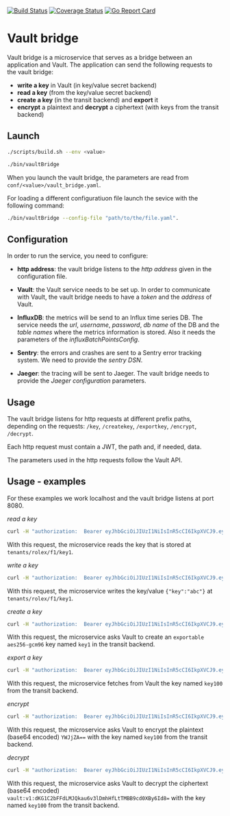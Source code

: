 [![Build Status](https://travis-ci.org/cloudtrust/vault-bridge.svg?branch=master)](https://travis-ci.org/cloudtrust/vault-bridge)
[![Coverage Status](https://coveralls.io/repos/github/cloudtrust/vault-bridge/badge.svg?branch=master)](https://coveralls.io/github/cloudtrust/vault-bridge?branch=master)
 [![Go Report Card](https://goreportcard.com/badge/github.com/cloudtrust/vault-bridge)](https://goreportcard.com/report/github.com/cloudtrust/vault-bridge)


# Vault bridge
Vault bridge is a microservice that serves as a bridge between an application and Vault. The application can send the following requests to the vault bridge: 
- **write a key** in Vault (in key/value secret backend)
- **read a key** (from the key/value secret backend)
- **create a key** (in the transit backend) and **export** it
- **encrypt** a plaintext and **decrypt** a ciphertext (with keys from the transit backend)


## Launch

```bash
./scripts/build.sh --env <value>
``` 

```bash
./bin/vaultBridge
``` 

When you launch the vault bridge, the parameters are read from ``` conf/<value>/vault_bridge.yaml ```.

For loading a different configuratiuon file launch the sevice with the following command: 

```bash
./bin/vaultBridge --config-file "path/to/the/file.yaml".
``` 

## Configuration

In order to run the service, you need to configure: 
- **http address**: the vault bridge listens to the *http address* given in the configuration file.     

- **Vault**: the Vault service needs to be set up. In order to communicate with Vault, the vault bridge needs to have a *token* and the *address* of Vault. 

- **InfluxDB**: the metrics will be send to an Influx time series DB. The service needs the *url*, *username*, *password*, *db name* of the DB and the *table names* where the metrics information is stored. Also it needs the parameters of the *influxBatchPointsConfig*.  

- **Sentry**: the errors and crashes are sent to a Sentry error tracking system. We need to provide the *sentry DSN*.

- **Jaeger**: the tracing will be sent to Jaeger. The vault bridge needs to provide the *Jaeger configuration* parameters.


## Usage 

The vault bridge listens for http requests at different prefix paths, depending on the requests: ```/key```, ```/createkey```, ```/exportkey```, ```/encrypt```, ```/decrypt```. 

Each http request must contain a JWT, the path and, if needed, data. 

The parameters used in the http requests follow the Vault API. 

## Usage - examples

For these examples we work localhost and the vault bridge listens at port 8080.

*read a key*

```bash
curl -H "authorization:  Bearer eyJhbGciOiJIUzI1NiIsInR5cCI6IkpXVCJ9.eyJ0ZW5hbnQiOiJyb2xleCIsImZpbCI6ImYxIn0.qt8lC6BOTVVx1RiEShpdgF43v1TAvTPGVdtL2rdixcc" localhost:8080/key/tenants/rolex/f1/key1
```
With this request, the microservice reads the key that is stored at ```tenants/rolex/f1/key1```.

*write a key*
```bash
curl -H "authorization:  Bearer eyJhbGciOiJIUzI1NiIsInR5cCI6IkpXVCJ9.eyJ0ZW5hbnQiOiJyb2xleCIsImZpbCI6ImYxIn0.qt8lC6BOTVVx1RiEShpdgF43v1TAvTPGVdtL2rdixcc" -d'{"key":"abc"}' localhost:8080/key/tenants/rolex/f1/key1
```
With this request, the microservice writes the key/value ```{"key":"abc"}``` at ```tenants/rolex/f1/key1```.


*create a key*
```bash
curl -H "authorization:  Bearer eyJhbGciOiJIUzI1NiIsInR5cCI6IkpXVCJ9.eyJ0ZW5hbnQiOiJyb2xleCIsImZpbCI6ImYxIn0.qt8lC6BOTVVx1RiEShpdgF43v1TAvTPGVdtL2rdixcc" -d'{"params": {"type": "aes256-gcm96", "derived": false, "exportable": true}}' localhost:8080/createkey/key1
```
With this request, the microservice asks Vault to create an ```exportable``` ```aes256-gcm96``` key named ```key1``` in the transit backend.

*export a key*
```bash
curl -H "authorization:  Bearer eyJhbGciOiJIUzI1NiIsInR5cCI6IkpXVCJ9.eyJ0ZW5hbnQiOiJyb2xleCIsImZpbCI6ImYxIn0.qt8lC6BOTVVx1RiEShpdgF43v1TAvTPGVdtL2rdixcc" localhost:8080/exportkey/encryption-key/key100/1
```
With this request, the microservice fetches from Vault the key named ```key100``` from the transit backend.

*encrypt*
```bash
curl -H "authorization:  Bearer eyJhbGciOiJIUzI1NiIsInR5cCI6IkpXVCJ9.eyJ0ZW5hbnQiOiJyb2xleCIsImZpbCI6ImYxIn0.qt8lC6BOTVVx1RiEShpdgF43v1TAvTPGVdtL2rdixcc" -d'{"params": {"plaintext": "YWJjZA==", "key_version": 1}}'  localhost:8080/encrypt/key100
```

With this request, the microservice asks Vault to encrypt the plaintext (base64 encoded) ```YWJjZA==``` with the key named ```key100``` from the transit backend.

*decrypt*
```bash
curl -H "authorization:  Bearer eyJhbGciOiJIUzI1NiIsInR5cCI6IkpXVCJ9.eyJ0ZW5hbnQiOiJyb2xleCIsImZpbCI6ImYxIn0.qt8lC6BOTVVx1RiEShpdgF43v1TAvTPGVdtL2rdixcc" -d'{"params": {"ciphertext": "vault:v1:dKG1C2bFFdLMJQkau6v3lDmhHfLtTMBB9cd0XBy6Id8="}}'  localhost:8080/decrypt/key100
```    
With this request, the microservice asks Vault to decrypt the ciphertext (base64 encoded) ```vault:v1:dKG1C2bFFdLMJQkau6v3lDmhHfLtTMBB9cd0XBy6Id8=``` with the key named ```key100``` from the transit backend.















